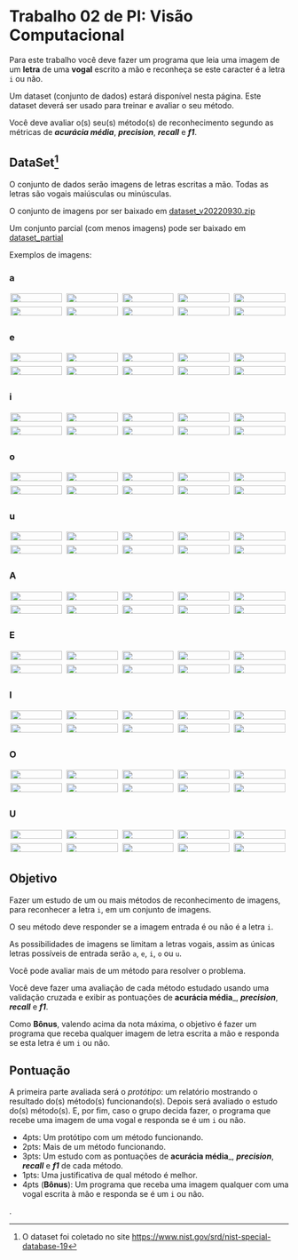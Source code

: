 # Trabalho 02 de PI: Visão Computacional

Para este trabalho você deve fazer um programa que leia uma imagem de um **letra** de uma **vogal** escrito a mão e reconheça se este caracter é a letra `i` ou não.

Um dataset (conjunto de dados) estará disponível nesta página. Este dataset deverá ser usado para treinar e avaliar o seu método.

Você deve avaliar o(s) seu(s) método(s) de reconhecimento segundo as métricas de _**acurácia média**_, _**precision**_, _**recall**_ e _**f1**_.


## DataSet[^s]

[^s]: O dataset foi coletado no site https://www.nist.gov/srd/nist-special-database-19 


O conjunto de dados serão imagens de letras escritas a mão. Todas as letras são vogais maiúsculas ou minúsculas.

O conjunto de imagens por ser baixado em [dataset_v20220930.zip](https://github.com/viniciusdenovaes/viniciusdenovaes.github.io/tree/master/aulas/indie/pi/dataset/v20220930)

Um conjunto parcial (com menos imagens) pode ser baixado em [dataset_partial](https://github.com/viniciusdenovaes/viniciusdenovaes.github.io/tree/master/aulas/indie/pi/dataset/v20220930_partial)

Exemplos de imagens:

<style type="text/css" rel="stylesheet">
.container {
  display: flex;
  flex-wrap: wrap;
}

.container .image {
  width: 20%;
}

.container img {
  width: calc(100% - (2px * 2));
  margin: 2px;
}
</style>

### a
<div class="container">
<div class="image"> <img src="https://raw.githubusercontent.com/viniciusdenovaes/viniciusdenovaes.github.io/refs/heads/master/aulas/indie/pi/dataset/v20220930/a_l/train_61/train_61_00000.png" /> </div>
<div class="image"> <img src="https://raw.githubusercontent.com/viniciusdenovaes/viniciusdenovaes.github.io/refs/heads/master/aulas/indie/pi/dataset/v20220930/a_l/train_61/train_61_00001.png" /> </div>
<div class="image"> <img src="https://raw.githubusercontent.com/viniciusdenovaes/viniciusdenovaes.github.io/refs/heads/master/aulas/indie/pi/dataset/v20220930/a_l/train_61/train_61_00002.png" /> </div>
<div class="image"> <img src="https://raw.githubusercontent.com/viniciusdenovaes/viniciusdenovaes.github.io/refs/heads/master/aulas/indie/pi/dataset/v20220930/a_l/train_61/train_61_00003.png" /> </div>
<div class="image"> <img src="https://raw.githubusercontent.com/viniciusdenovaes/viniciusdenovaes.github.io/refs/heads/master/aulas/indie/pi/dataset/v20220930/a_l/train_61/train_61_00004.png" /> </div>
<div class="image"> <img src="https://raw.githubusercontent.com/viniciusdenovaes/viniciusdenovaes.github.io/refs/heads/master/aulas/indie/pi/dataset/v20220930/a_l/train_61/train_61_00005.png" /> </div>
<div class="image"> <img src="https://raw.githubusercontent.com/viniciusdenovaes/viniciusdenovaes.github.io/refs/heads/master/aulas/indie/pi/dataset/v20220930/a_l/train_61/train_61_00006.png" /> </div>
<div class="image"> <img src="https://raw.githubusercontent.com/viniciusdenovaes/viniciusdenovaes.github.io/refs/heads/master/aulas/indie/pi/dataset/v20220930/a_l/train_61/train_61_00007.png" /> </div>
<div class="image"> <img src="https://raw.githubusercontent.com/viniciusdenovaes/viniciusdenovaes.github.io/refs/heads/master/aulas/indie/pi/dataset/v20220930/a_l/train_61/train_61_00008.png" /> </div>
<div class="image"> <img src="https://raw.githubusercontent.com/viniciusdenovaes/viniciusdenovaes.github.io/refs/heads/master/aulas/indie/pi/dataset/v20220930/a_l/train_61/train_61_00009.png" /> </div>
</div>


### e
<div class="container">
<div class="image"> <img src="https://raw.githubusercontent.com/viniciusdenovaes/viniciusdenovaes.github.io/refs/heads/master/aulas/indie/pi/dataset/v20220930/e_l/train_65/train_65_00000.png" /> </div>
<div class="image"> <img src="https://raw.githubusercontent.com/viniciusdenovaes/viniciusdenovaes.github.io/refs/heads/master/aulas/indie/pi/dataset/v20220930/e_l/train_65/train_65_00001.png" /> </div>
<div class="image"> <img src="https://raw.githubusercontent.com/viniciusdenovaes/viniciusdenovaes.github.io/refs/heads/master/aulas/indie/pi/dataset/v20220930/e_l/train_65/train_65_00002.png" /> </div>
<div class="image"> <img src="https://raw.githubusercontent.com/viniciusdenovaes/viniciusdenovaes.github.io/refs/heads/master/aulas/indie/pi/dataset/v20220930/e_l/train_65/train_65_00003.png" /> </div>
<div class="image"> <img src="https://raw.githubusercontent.com/viniciusdenovaes/viniciusdenovaes.github.io/refs/heads/master/aulas/indie/pi/dataset/v20220930/e_l/train_65/train_65_00004.png" /> </div>
<div class="image"> <img src="https://raw.githubusercontent.com/viniciusdenovaes/viniciusdenovaes.github.io/refs/heads/master/aulas/indie/pi/dataset/v20220930/e_l/train_65/train_65_00005.png" /> </div>
<div class="image"> <img src="https://raw.githubusercontent.com/viniciusdenovaes/viniciusdenovaes.github.io/refs/heads/master/aulas/indie/pi/dataset/v20220930/e_l/train_65/train_65_00006.png" /> </div>
<div class="image"> <img src="https://raw.githubusercontent.com/viniciusdenovaes/viniciusdenovaes.github.io/refs/heads/master/aulas/indie/pi/dataset/v20220930/e_l/train_65/train_65_00007.png" /> </div>
<div class="image"> <img src="https://raw.githubusercontent.com/viniciusdenovaes/viniciusdenovaes.github.io/refs/heads/master/aulas/indie/pi/dataset/v20220930/e_l/train_65/train_65_00008.png" /> </div>
<div class="image"> <img src="https://raw.githubusercontent.com/viniciusdenovaes/viniciusdenovaes.github.io/refs/heads/master/aulas/indie/pi/dataset/v20220930/e_l/train_65/train_65_00009.png" /> </div>
</div>


### i
<div class="container">
<div class="image"> <img src="https://raw.githubusercontent.com/viniciusdenovaes/viniciusdenovaes.github.io/refs/heads/master/aulas/indie/pi/dataset/v20220930/i_l/train_69/train_69_00000.png" /> </div>
<div class="image"> <img src="https://raw.githubusercontent.com/viniciusdenovaes/viniciusdenovaes.github.io/refs/heads/master/aulas/indie/pi/dataset/v20220930/i_l/train_69/train_69_00001.png" /> </div>
<div class="image"> <img src="https://raw.githubusercontent.com/viniciusdenovaes/viniciusdenovaes.github.io/refs/heads/master/aulas/indie/pi/dataset/v20220930/i_l/train_69/train_69_00002.png" /> </div>
<div class="image"> <img src="https://raw.githubusercontent.com/viniciusdenovaes/viniciusdenovaes.github.io/refs/heads/master/aulas/indie/pi/dataset/v20220930/i_l/train_69/train_69_00003.png" /> </div>
<div class="image"> <img src="https://raw.githubusercontent.com/viniciusdenovaes/viniciusdenovaes.github.io/refs/heads/master/aulas/indie/pi/dataset/v20220930/i_l/train_69/train_69_00004.png" /> </div>
<div class="image"> <img src="https://raw.githubusercontent.com/viniciusdenovaes/viniciusdenovaes.github.io/refs/heads/master/aulas/indie/pi/dataset/v20220930/i_l/train_69/train_69_00005.png" /> </div>
<div class="image"> <img src="https://raw.githubusercontent.com/viniciusdenovaes/viniciusdenovaes.github.io/refs/heads/master/aulas/indie/pi/dataset/v20220930/i_l/train_69/train_69_00006.png" /> </div>
<div class="image"> <img src="https://raw.githubusercontent.com/viniciusdenovaes/viniciusdenovaes.github.io/refs/heads/master/aulas/indie/pi/dataset/v20220930/i_l/train_69/train_69_00007.png" /> </div>
<div class="image"> <img src="https://raw.githubusercontent.com/viniciusdenovaes/viniciusdenovaes.github.io/refs/heads/master/aulas/indie/pi/dataset/v20220930/i_l/train_69/train_69_00008.png" /> </div>
<div class="image"> <img src="https://raw.githubusercontent.com/viniciusdenovaes/viniciusdenovaes.github.io/refs/heads/master/aulas/indie/pi/dataset/v20220930/i_l/train_69/train_69_00009.png" /> </div>
</div>


### o
<div class="container">
<div class="image"> <img src="https://raw.githubusercontent.com/viniciusdenovaes/viniciusdenovaes.github.io/refs/heads/master/aulas/indie/pi/dataset/v20220930/o_l/train_6f/train_6f_00000.png" /> </div>
<div class="image"> <img src="https://raw.githubusercontent.com/viniciusdenovaes/viniciusdenovaes.github.io/refs/heads/master/aulas/indie/pi/dataset/v20220930/o_l/train_6f/train_6f_00001.png" /> </div>
<div class="image"> <img src="https://raw.githubusercontent.com/viniciusdenovaes/viniciusdenovaes.github.io/refs/heads/master/aulas/indie/pi/dataset/v20220930/o_l/train_6f/train_6f_00002.png" /> </div>
<div class="image"> <img src="https://raw.githubusercontent.com/viniciusdenovaes/viniciusdenovaes.github.io/refs/heads/master/aulas/indie/pi/dataset/v20220930/o_l/train_6f/train_6f_00003.png" /> </div>
<div class="image"> <img src="https://raw.githubusercontent.com/viniciusdenovaes/viniciusdenovaes.github.io/refs/heads/master/aulas/indie/pi/dataset/v20220930/o_l/train_6f/train_6f_00004.png" /> </div>
<div class="image"> <img src="https://raw.githubusercontent.com/viniciusdenovaes/viniciusdenovaes.github.io/refs/heads/master/aulas/indie/pi/dataset/v20220930/o_l/train_6f/train_6f_00005.png" /> </div>
<div class="image"> <img src="https://raw.githubusercontent.com/viniciusdenovaes/viniciusdenovaes.github.io/refs/heads/master/aulas/indie/pi/dataset/v20220930/o_l/train_6f/train_6f_00006.png" /> </div>
<div class="image"> <img src="https://raw.githubusercontent.com/viniciusdenovaes/viniciusdenovaes.github.io/refs/heads/master/aulas/indie/pi/dataset/v20220930/o_l/train_6f/train_6f_00007.png" /> </div>
<div class="image"> <img src="https://raw.githubusercontent.com/viniciusdenovaes/viniciusdenovaes.github.io/refs/heads/master/aulas/indie/pi/dataset/v20220930/o_l/train_6f/train_6f_00008.png" /> </div>
<div class="image"> <img src="https://raw.githubusercontent.com/viniciusdenovaes/viniciusdenovaes.github.io/refs/heads/master/aulas/indie/pi/dataset/v20220930/o_l/train_6f/train_6f_00009.png" /> </div>
</div>


### u
<div class="container">
<div class="image"> <img src="https://raw.githubusercontent.com/viniciusdenovaes/viniciusdenovaes.github.io/refs/heads/master/aulas/indie/pi/dataset/v20220930/u_l/train_75/train_75_00000.png" /> </div>
<div class="image"> <img src="https://raw.githubusercontent.com/viniciusdenovaes/viniciusdenovaes.github.io/refs/heads/master/aulas/indie/pi/dataset/v20220930/u_l/train_75/train_75_00001.png" /> </div>
<div class="image"> <img src="https://raw.githubusercontent.com/viniciusdenovaes/viniciusdenovaes.github.io/refs/heads/master/aulas/indie/pi/dataset/v20220930/u_l/train_75/train_75_00002.png" /> </div>
<div class="image"> <img src="https://raw.githubusercontent.com/viniciusdenovaes/viniciusdenovaes.github.io/refs/heads/master/aulas/indie/pi/dataset/v20220930/u_l/train_75/train_75_00003.png" /> </div>
<div class="image"> <img src="https://raw.githubusercontent.com/viniciusdenovaes/viniciusdenovaes.github.io/refs/heads/master/aulas/indie/pi/dataset/v20220930/u_l/train_75/train_75_00004.png" /> </div>
<div class="image"> <img src="https://raw.githubusercontent.com/viniciusdenovaes/viniciusdenovaes.github.io/refs/heads/master/aulas/indie/pi/dataset/v20220930/u_l/train_75/train_75_00005.png" /> </div>
<div class="image"> <img src="https://raw.githubusercontent.com/viniciusdenovaes/viniciusdenovaes.github.io/refs/heads/master/aulas/indie/pi/dataset/v20220930/u_l/train_75/train_75_00006.png" /> </div>
<div class="image"> <img src="https://raw.githubusercontent.com/viniciusdenovaes/viniciusdenovaes.github.io/refs/heads/master/aulas/indie/pi/dataset/v20220930/u_l/train_75/train_75_00007.png" /> </div>
<div class="image"> <img src="https://raw.githubusercontent.com/viniciusdenovaes/viniciusdenovaes.github.io/refs/heads/master/aulas/indie/pi/dataset/v20220930/u_l/train_75/train_75_00008.png" /> </div>
<div class="image"> <img src="https://raw.githubusercontent.com/viniciusdenovaes/viniciusdenovaes.github.io/refs/heads/master/aulas/indie/pi/dataset/v20220930/u_l/train_75/train_75_00009.png" /> </div>
</div>


### A
<div class="container">
<div class="image"> <img src="https://raw.githubusercontent.com/viniciusdenovaes/viniciusdenovaes.github.io/refs/heads/master/aulas/indie/pi/dataset/v20220930/A_u/train_41/train_41_00000.png" /> </div>
<div class="image"> <img src="https://raw.githubusercontent.com/viniciusdenovaes/viniciusdenovaes.github.io/refs/heads/master/aulas/indie/pi/dataset/v20220930/A_u/train_41/train_41_00001.png" /> </div>
<div class="image"> <img src="https://raw.githubusercontent.com/viniciusdenovaes/viniciusdenovaes.github.io/refs/heads/master/aulas/indie/pi/dataset/v20220930/A_u/train_41/train_41_00002.png" /> </div>
<div class="image"> <img src="https://raw.githubusercontent.com/viniciusdenovaes/viniciusdenovaes.github.io/refs/heads/master/aulas/indie/pi/dataset/v20220930/A_u/train_41/train_41_00003.png" /> </div>
<div class="image"> <img src="https://raw.githubusercontent.com/viniciusdenovaes/viniciusdenovaes.github.io/refs/heads/master/aulas/indie/pi/dataset/v20220930/A_u/train_41/train_41_00004.png" /> </div>
<div class="image"> <img src="https://raw.githubusercontent.com/viniciusdenovaes/viniciusdenovaes.github.io/refs/heads/master/aulas/indie/pi/dataset/v20220930/A_u/train_41/train_41_00005.png" /> </div>
<div class="image"> <img src="https://raw.githubusercontent.com/viniciusdenovaes/viniciusdenovaes.github.io/refs/heads/master/aulas/indie/pi/dataset/v20220930/A_u/train_41/train_41_00006.png" /> </div>
<div class="image"> <img src="https://raw.githubusercontent.com/viniciusdenovaes/viniciusdenovaes.github.io/refs/heads/master/aulas/indie/pi/dataset/v20220930/A_u/train_41/train_41_00007.png" /> </div>
<div class="image"> <img src="https://raw.githubusercontent.com/viniciusdenovaes/viniciusdenovaes.github.io/refs/heads/master/aulas/indie/pi/dataset/v20220930/A_u/train_41/train_41_00008.png" /> </div>
<div class="image"> <img src="https://raw.githubusercontent.com/viniciusdenovaes/viniciusdenovaes.github.io/refs/heads/master/aulas/indie/pi/dataset/v20220930/A_u/train_41/train_41_00009.png" /> </div>
</div>


### E
<div class="container">
<div class="image"> <img src="https://raw.githubusercontent.com/viniciusdenovaes/viniciusdenovaes.github.io/refs/heads/master/aulas/indie/pi/dataset/v20220930/E_u/train_45/train_45_00000.png" /> </div>
<div class="image"> <img src="https://raw.githubusercontent.com/viniciusdenovaes/viniciusdenovaes.github.io/refs/heads/master/aulas/indie/pi/dataset/v20220930/E_u/train_45/train_45_00001.png" /> </div>
<div class="image"> <img src="https://raw.githubusercontent.com/viniciusdenovaes/viniciusdenovaes.github.io/refs/heads/master/aulas/indie/pi/dataset/v20220930/E_u/train_45/train_45_00002.png" /> </div>
<div class="image"> <img src="https://raw.githubusercontent.com/viniciusdenovaes/viniciusdenovaes.github.io/refs/heads/master/aulas/indie/pi/dataset/v20220930/E_u/train_45/train_45_00003.png" /> </div>
<div class="image"> <img src="https://raw.githubusercontent.com/viniciusdenovaes/viniciusdenovaes.github.io/refs/heads/master/aulas/indie/pi/dataset/v20220930/E_u/train_45/train_45_00004.png" /> </div>
<div class="image"> <img src="https://raw.githubusercontent.com/viniciusdenovaes/viniciusdenovaes.github.io/refs/heads/master/aulas/indie/pi/dataset/v20220930/E_u/train_45/train_45_00005.png" /> </div>
<div class="image"> <img src="https://raw.githubusercontent.com/viniciusdenovaes/viniciusdenovaes.github.io/refs/heads/master/aulas/indie/pi/dataset/v20220930/E_u/train_45/train_45_00006.png" /> </div>
<div class="image"> <img src="https://raw.githubusercontent.com/viniciusdenovaes/viniciusdenovaes.github.io/refs/heads/master/aulas/indie/pi/dataset/v20220930/E_u/train_45/train_45_00007.png" /> </div>
<div class="image"> <img src="https://raw.githubusercontent.com/viniciusdenovaes/viniciusdenovaes.github.io/refs/heads/master/aulas/indie/pi/dataset/v20220930/E_u/train_45/train_45_00008.png" /> </div>
<div class="image"> <img src="https://raw.githubusercontent.com/viniciusdenovaes/viniciusdenovaes.github.io/refs/heads/master/aulas/indie/pi/dataset/v20220930/E_u/train_45/train_45_00009.png" /> </div>
</div>


### I
<div class="container">
<div class="image"> <img src="https://raw.githubusercontent.com/viniciusdenovaes/viniciusdenovaes.github.io/refs/heads/master/aulas/indie/pi/dataset/v20220930/I_u/train_49/train_49_00000.png" /> </div>
<div class="image"> <img src="https://raw.githubusercontent.com/viniciusdenovaes/viniciusdenovaes.github.io/refs/heads/master/aulas/indie/pi/dataset/v20220930/I_u/train_49/train_49_00001.png" /> </div>
<div class="image"> <img src="https://raw.githubusercontent.com/viniciusdenovaes/viniciusdenovaes.github.io/refs/heads/master/aulas/indie/pi/dataset/v20220930/I_u/train_49/train_49_00002.png" /> </div>
<div class="image"> <img src="https://raw.githubusercontent.com/viniciusdenovaes/viniciusdenovaes.github.io/refs/heads/master/aulas/indie/pi/dataset/v20220930/I_u/train_49/train_49_00003.png" /> </div>
<div class="image"> <img src="https://raw.githubusercontent.com/viniciusdenovaes/viniciusdenovaes.github.io/refs/heads/master/aulas/indie/pi/dataset/v20220930/I_u/train_49/train_49_00004.png" /> </div>
<div class="image"> <img src="https://raw.githubusercontent.com/viniciusdenovaes/viniciusdenovaes.github.io/refs/heads/master/aulas/indie/pi/dataset/v20220930/I_u/train_49/train_49_00005.png" /> </div>
<div class="image"> <img src="https://raw.githubusercontent.com/viniciusdenovaes/viniciusdenovaes.github.io/refs/heads/master/aulas/indie/pi/dataset/v20220930/I_u/train_49/train_49_00006.png" /> </div>
<div class="image"> <img src="https://raw.githubusercontent.com/viniciusdenovaes/viniciusdenovaes.github.io/refs/heads/master/aulas/indie/pi/dataset/v20220930/I_u/train_49/train_49_00007.png" /> </div>
<div class="image"> <img src="https://raw.githubusercontent.com/viniciusdenovaes/viniciusdenovaes.github.io/refs/heads/master/aulas/indie/pi/dataset/v20220930/I_u/train_49/train_49_00008.png" /> </div>
<div class="image"> <img src="https://raw.githubusercontent.com/viniciusdenovaes/viniciusdenovaes.github.io/refs/heads/master/aulas/indie/pi/dataset/v20220930/I_u/train_49/train_49_00009.png" /> </div>
</div>


### O
<div class="container">
<div class="image"> <img src="https://raw.githubusercontent.com/viniciusdenovaes/viniciusdenovaes.github.io/refs/heads/master/aulas/indie/pi/dataset/v20220930/O_u/train_4f/train_4f_00000.png" /> </div>
<div class="image"> <img src="https://raw.githubusercontent.com/viniciusdenovaes/viniciusdenovaes.github.io/refs/heads/master/aulas/indie/pi/dataset/v20220930/O_u/train_4f/train_4f_00001.png" /> </div>
<div class="image"> <img src="https://raw.githubusercontent.com/viniciusdenovaes/viniciusdenovaes.github.io/refs/heads/master/aulas/indie/pi/dataset/v20220930/O_u/train_4f/train_4f_00002.png" /> </div>
<div class="image"> <img src="https://raw.githubusercontent.com/viniciusdenovaes/viniciusdenovaes.github.io/refs/heads/master/aulas/indie/pi/dataset/v20220930/O_u/train_4f/train_4f_00003.png" /> </div>
<div class="image"> <img src="https://raw.githubusercontent.com/viniciusdenovaes/viniciusdenovaes.github.io/refs/heads/master/aulas/indie/pi/dataset/v20220930/O_u/train_4f/train_4f_00004.png" /> </div>
<div class="image"> <img src="https://raw.githubusercontent.com/viniciusdenovaes/viniciusdenovaes.github.io/refs/heads/master/aulas/indie/pi/dataset/v20220930/O_u/train_4f/train_4f_00005.png" /> </div>
<div class="image"> <img src="https://raw.githubusercontent.com/viniciusdenovaes/viniciusdenovaes.github.io/refs/heads/master/aulas/indie/pi/dataset/v20220930/O_u/train_4f/train_4f_00006.png" /> </div>
<div class="image"> <img src="https://raw.githubusercontent.com/viniciusdenovaes/viniciusdenovaes.github.io/refs/heads/master/aulas/indie/pi/dataset/v20220930/O_u/train_4f/train_4f_00007.png" /> </div>
<div class="image"> <img src="https://raw.githubusercontent.com/viniciusdenovaes/viniciusdenovaes.github.io/refs/heads/master/aulas/indie/pi/dataset/v20220930/O_u/train_4f/train_4f_00008.png" /> </div>
<div class="image"> <img src="https://raw.githubusercontent.com/viniciusdenovaes/viniciusdenovaes.github.io/refs/heads/master/aulas/indie/pi/dataset/v20220930/O_u/train_4f/train_4f_00009.png" /> </div>
</div>


### U
<div class="container">
<div class="image"> <img src="https://raw.githubusercontent.com/viniciusdenovaes/viniciusdenovaes.github.io/refs/heads/master/aulas/indie/pi/dataset/v20220930/U_u/train_55/train_55_00000.png" /> </div>
<div class="image"> <img src="https://raw.githubusercontent.com/viniciusdenovaes/viniciusdenovaes.github.io/refs/heads/master/aulas/indie/pi/dataset/v20220930/U_u/train_55/train_55_00001.png" /> </div>
<div class="image"> <img src="https://raw.githubusercontent.com/viniciusdenovaes/viniciusdenovaes.github.io/refs/heads/master/aulas/indie/pi/dataset/v20220930/U_u/train_55/train_55_00002.png" /> </div>
<div class="image"> <img src="https://raw.githubusercontent.com/viniciusdenovaes/viniciusdenovaes.github.io/refs/heads/master/aulas/indie/pi/dataset/v20220930/U_u/train_55/train_55_00003.png" /> </div>
<div class="image"> <img src="https://raw.githubusercontent.com/viniciusdenovaes/viniciusdenovaes.github.io/refs/heads/master/aulas/indie/pi/dataset/v20220930/U_u/train_55/train_55_00004.png" /> </div>
<div class="image"> <img src="https://raw.githubusercontent.com/viniciusdenovaes/viniciusdenovaes.github.io/refs/heads/master/aulas/indie/pi/dataset/v20220930/U_u/train_55/train_55_00005.png" /> </div>
<div class="image"> <img src="https://raw.githubusercontent.com/viniciusdenovaes/viniciusdenovaes.github.io/refs/heads/master/aulas/indie/pi/dataset/v20220930/U_u/train_55/train_55_00006.png" /> </div>
<div class="image"> <img src="https://raw.githubusercontent.com/viniciusdenovaes/viniciusdenovaes.github.io/refs/heads/master/aulas/indie/pi/dataset/v20220930/U_u/train_55/train_55_00007.png" /> </div>
<div class="image"> <img src="https://raw.githubusercontent.com/viniciusdenovaes/viniciusdenovaes.github.io/refs/heads/master/aulas/indie/pi/dataset/v20220930/U_u/train_55/train_55_00008.png" /> </div>
<div class="image"> <img src="https://raw.githubusercontent.com/viniciusdenovaes/viniciusdenovaes.github.io/refs/heads/master/aulas/indie/pi/dataset/v20220930/U_u/train_55/train_55_00009.png" /> </div>
</div>


## Objetivo

Fazer um estudo de um ou mais métodos de reconhecimento de imagens, para reconhecer a letra `i`, em um conjunto de imagens.

O seu método deve responder se a imagem entrada é ou não é a letra `i`.

As possibilidades de imagens se limitam a letras vogais, assim as únicas letras possíveis de entrada serão `a`, `e`, `i`, `o` ou `u`.

Você pode avaliar mais de um método para resolver o problema.

Você deve fazer uma avaliação de cada método estudado usando uma validação cruzada e exibir as pontuações de **acurácia média**_, _**precision**_, _**recall**_ e _**f1**_.

Como **Bônus**, valendo acima da nota máxima, o objetivo é fazer um programa que receba qualquer imagem de letra escrita a mão e responda se esta letra é um `i` ou não.

## Pontuação

A primeira parte avaliada será o _protótipo_: um relatório mostrando o resultado do(s) método(s) funcionando(s). Depois será avaliado o estudo do(s) método(s). E, por fim, caso o grupo decida fazer, o programa que recebe uma imagem de uma vogal e responda se é um `i` ou não.

- 4pts: Um protótipo com um método funcionando.
- 2pts: Mais de um método funcionando.
- 3pts: Um estudo com as pontuações de **acurácia média**_, _**precision**_, _**recall**_ e _**f1**_ de cada método.
- 1pts: Uma justificativa de qual método é melhor.
- 4pts (**Bônus**): Um programa que receba uma imagem qualquer com uma vogal escrita à mão e responda se é um `i` ou não.










.

